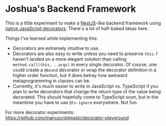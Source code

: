 # Joshua's Backend Framework

This is a little experiment to make a [NestJS](https://nestjs.com/)-like backend framework using [native JavaScript decorators](https://github.com/tc39/proposal-decorators). There's a lot of half-baked ideas here.

Things I've learned while implementing this:

- Decorators are extremely intuitive to use.
- Decorators are also easy to write unless you need to preserve `this`. I haven't landed on a more elegant solution than calling `method.call(this, ..args)` in every single decorator. Of course, one could create a `@bound` decorator or wrap the decorator definition in a higher order function, but it does betray how awkward metaprogramming in classes can be.
- Currently, it's much easier to write in JavaScript vs. TypeScript if you plan to write decorators that change the return type of the value being decorated. This should hopefully come to TypeScript soon, but in the meantime you have to use `@ts-ignore` everywhere. Not fun.

For more decorator experiments: https://github.com/manuscriptmastr/decorator-playground
